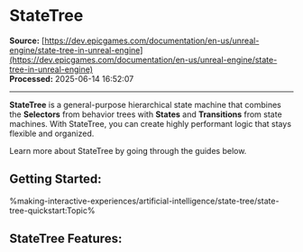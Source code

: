 # StateTree

**Source:** [https://dev.epicgames.com/documentation/en-us/unreal-engine/state-tree-in-unreal-engine](https://dev.epicgames.com/documentation/en-us/unreal-engine/state-tree-in-unreal-engine)  
**Processed:** 2025-06-14 16:52:07

---

**StateTree** is a general-purpose hierarchical state machine that combines the **Selectors** from behavior trees with **States** and **Transitions** from state machines. With StateTree, you can create highly performant logic that stays flexible and organized.

Learn more about StateTree by going through the guides below.

## Getting Started:

%making-interactive-experiences/artificial-intelligence/state-tree/state-tree-quickstart:Topic%

## StateTree Features: